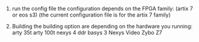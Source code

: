
1. run the config file
the configuration depends on the FPGA family: (artix 7 or eos s3)
(the current configuration file is for the artix 7 family)

2. Building
 the building option are depending on the hardware you running: 
 arty 35t
 arty 100t
 nexys 4 ddr
 basys 3
 Nexys Video
 Zybo Z7


